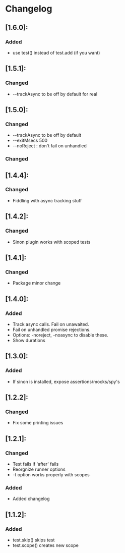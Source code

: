 # Changelog

## [1.6.0]:
 ### Added
   - use test() instead of test.add (if you want)

## [1.5.1]:
 ### Changed
   - --trackAsync to be off by default for real

## [1.5.0]:
 ### Changed
   - --trackAsync to be off by default
   - --exitMsecs 500
   - --noReject : don't fail on unhandled

 ### Changed
## [1.4.4]:
 ### Changed
   - Fiddling with async tracking stuff

## [1.4.2]:
 ### Changed
   - Sinon plugin works with scoped tests

## [1.4.1]:
 ### Changed
   - Package minor change

## [1.4.0]:
 ### Added
   - Track async calls.  Fail on unawaited.
   - Fail on unhandled promise rejections.
   - Options: -noreject, -noasync to disable these.
   - Show durations

## [1.3.0]:
 ### Added
   - If sinon is installed, expose assertions/mocks/spy's

## [1.2.2]:
 ### Changed
   - Fix some printing issues

## [1.2.1]:
 ### Changed
   - Test fails if 'after' fails
   - Reorgnize runner options
   - -t option works properly with scopes

 ### Added
   - Added changelog

## [1.1.2]:
 ### Added
   - test.skip() skips test
   - test.scope() creates new scope
